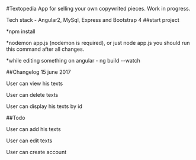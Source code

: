 #Textopedia
App for selling your own copywrited pieces. Work in progress.

Tech stack - Angular2, MySql, Express and Bootstrap 4
##start project

*npm install

*nodemon app.js (nodemon is required), or just node app.js  you should run this command after all changes.

*while editing something on angular - ng build --watch

##Changelog 15 june 2017

User can view his texts

User can delete texts

User can display his texts by id

##Todo 

User can add his texts

User can edit texts 

User can create account 

